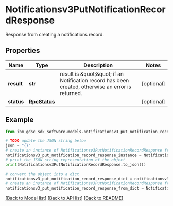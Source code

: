 # Notificationsv3PutNotificationRecordResponse

Response from creating a notifications record.

## Properties

Name | Type | Description | Notes
------------ | ------------- | ------------- | -------------
**result** | **str** | result is \&quot;\&quot; if an Notification record has been created, otherwise an error is returned. | [optional] 
**status** | [**RpcStatus**](RpcStatus.md) |  | [optional] 

## Example

```python
from ibm_gdsc_sdk_software.models.notificationsv3_put_notification_record_response import Notificationsv3PutNotificationRecordResponse

# TODO update the JSON string below
json = "{}"
# create an instance of Notificationsv3PutNotificationRecordResponse from a JSON string
notificationsv3_put_notification_record_response_instance = Notificationsv3PutNotificationRecordResponse.from_json(json)
# print the JSON string representation of the object
print(Notificationsv3PutNotificationRecordResponse.to_json())

# convert the object into a dict
notificationsv3_put_notification_record_response_dict = notificationsv3_put_notification_record_response_instance.to_dict()
# create an instance of Notificationsv3PutNotificationRecordResponse from a dict
notificationsv3_put_notification_record_response_from_dict = Notificationsv3PutNotificationRecordResponse.from_dict(notificationsv3_put_notification_record_response_dict)
```
[[Back to Model list]](../README.md#documentation-for-models) [[Back to API list]](../README.md#documentation-for-api-endpoints) [[Back to README]](../README.md)


